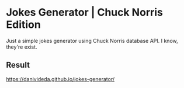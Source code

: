 # Jokes Generator | Chuck Norris Edition

Just a simple jokes generator using Chuck Norris database API. I know, they're exist.

## Result

<https://danivideda.github.io/jokes-generator/>
